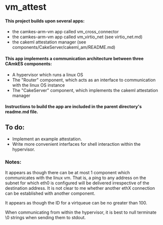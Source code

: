 # vm_attest

#### This project builds upon several apps:

* the camkes-arm-vm app called vm_cross_connector
* the camkes-arm-vm app called vm_virtio_net (see virtio_net.md)
* the cakeml attestation manager (see components/CakeServer/cakeml_am/README.md)

#### This app implements a communication architecture between three CAmkES components:

* A hypervisor which runs a linux OS
* The "Router" component, which acts as an interface to communication with the linux OS instance
* The "CakeServer" component, which implements the cakeml attestation manager

#### Instructions to build the app are included in the parent directory's readme.md file.

## To do:

* Implement an example attestation.
* Write more convenient interfaces for shell interaction within the hypervisor.

### Notes:

It appears as though there can be at most 1 component which communicates with the linux vm. That is, a ping to any address on the subnet for which eth0 is configured will be delivered irrespective of the destination address. It is not clear to me whether another ethX connection can be established with another component.

It appears as though the ID for a virtqueue can be no greater than 100.

When communicating from within the hypervisor, it is best to null terminate \0 strings when sending them to stdout.

